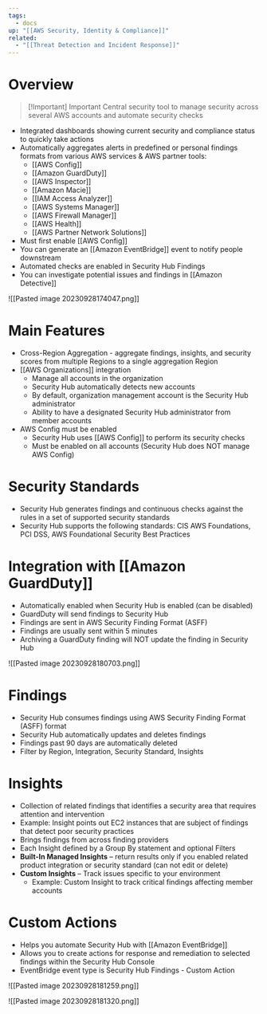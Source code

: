 ```yaml
---
tags:
  - docs
up: "[[AWS Security, Identity & Compliance]]"
related:
  - "[[Threat Detection and Incident Response]]"
---
```

# Overview

> [!Important] Important
> Central security tool to manage security across several AWS accounts and automate security checks

- Integrated dashboards showing current security and compliance status to quickly take actions
- Automatically aggregates alerts in predefined or personal findings formats from various AWS services & AWS partner tools:
	- [[AWS Config]]
	- [[Amazon GuardDuty]]
	- [[AWS Inspector]]
	- [[Amazon Macie]]
	- [[IAM Access Analyzer]]
	- [[AWS Systems Manager]]
	- [[AWS Firewall Manager]]
	- [[AWS Health]]
	- [[AWS Partner Network Solutions]]
- Must first enable [[AWS Config]]
- You can generate an [[Amazon EventBridge]] event to notify people downstream
- Automated checks are enabled in Security Hub Findings
- You can investigate potential issues and findings in [[Amazon Detective]]

![[Pasted image 20230928174047.png]]


# Main Features

- Cross-Region Aggregation - aggregate findings, insights, and security scores from multiple Regions to a single aggregation Region
- [[AWS Organizations]] integration
	- Manage all accounts in the organization
	- Security Hub automatically detects new accounts
	- By default, organization management account is the Security Hub administrator
	- Ability to have a designated Security Hub administrator from member accounts
- AWS Config must be enabled
	- Security Hub uses [[AWS Config]] to perform its security checks
	- Must be enabled on all accounts (Security Hub does NOT manage AWS Config)

# Security Standards

- Security Hub generates findings and continuous checks against the rules in a set of supported security standards
- Security Hub supports the following standards: CIS AWS Foundations, PCI DSS, AWS Foundational Security Best Practices

# Integration with [[Amazon GuardDuty]]

- Automatically enabled when Security Hub is enabled (can be disabled)
- GuardDuty will send findings to Security Hub
- Findings are sent in AWS Security Finding Format (ASFF)
- Findings are usually sent within 5 minutes
- Archiving a GuardDuty finding will NOT update the finding in Security Hub

![[Pasted image 20230928180703.png]]
# Findings

 - Security Hub consumes findings using AWS Security Finding Format (ASFF) format
 - Security Hub automatically updates and deletes findings
 - Findings past 90 days are automatically deleted
 - Filter by Region, Integration, Security Standard, Insights

# Insights

- Collection of related findings that identifies a security area that requires attention and intervention
- Example: Insight points out EC2 instances that are subject of findings that detect poor security practices
- Brings findings from across finding providers
- Each Insight defined by a Group By statement and optional Filters
- **Built-In Managed Insights** – return results only if you enabled related product integration or security standard (can not edit or delete)
- **Custom Insights** – Track issues specific to your environment
	- Example: Custom Insight to track critical findings affecting member accounts

# Custom Actions

- Helps you automate Security Hub with [[Amazon EventBridge]]
- Allows you to create actions for response and remediation to selected findings within the Security Hub Console
- EventBridge event type is Security Hub Findings - Custom Action

![[Pasted image 20230928181259.png]]


![[Pasted image 20230928181320.png]]



